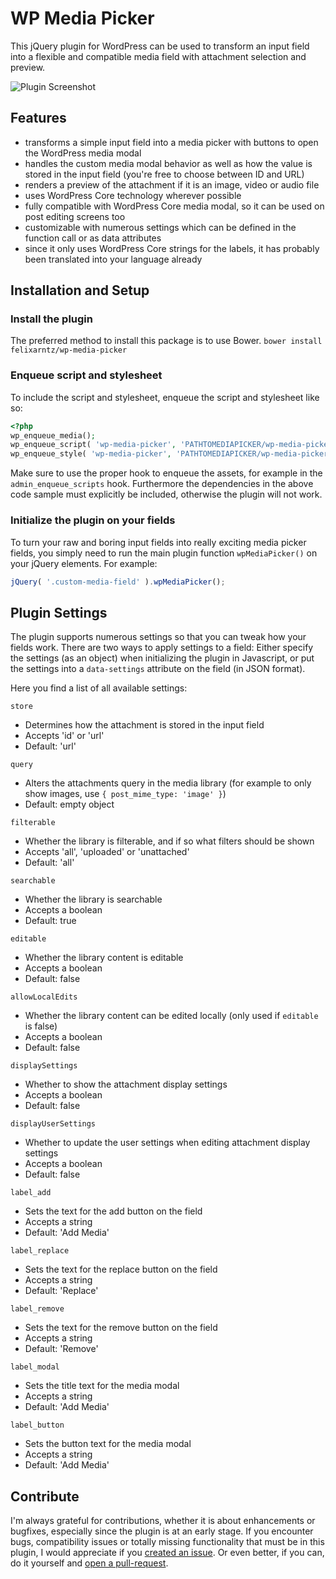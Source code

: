 # WP Media Picker

This jQuery plugin for WordPress can be used to transform an input field into a flexible and compatible media field with attachment selection and preview.

![Plugin Screenshot](https://raw.githubusercontent.com/felixarntz/wp-media-picker/master/screenshot.png)

## Features

* transforms a simple input field into a media picker with buttons to open the WordPress media modal
* handles the custom media modal behavior as well as how the value is stored in the input field (you're free to choose between ID and URL)
* renders a preview of the attachment if it is an image, video or audio file
* uses WordPress Core technology wherever possible
* fully compatible with WordPress Core media modal, so it can be used on post editing screens too
* customizable with numerous settings which can be defined in the function call or as data attributes
* since it only uses WordPress Core strings for the labels, it has probably been translated into your language already

## Installation and Setup

### Install the plugin

The preferred method to install this package is to use Bower.
`bower install felixarntz/wp-media-picker`

### Enqueue script and stylesheet

To include the script and stylesheet, enqueue the script and stylesheet like so:
```php
<?php
wp_enqueue_media();
wp_enqueue_script( 'wp-media-picker', 'PATHTOMEDIAPICKER/wp-media-picker.min.js', array( 'jQuery', 'media-editor' ), '0.1.0', true );
wp_enqueue_style( 'wp-media-picker', 'PATHTOMEDIAPICKER/wp-media-picker.min.css', array(), '0.1.0' );

```

Make sure to use the proper hook to enqueue the assets, for example in the `admin_enqueue_scripts` hook. Furthermore the dependencies in the above code sample must explicitly be included, otherwise the plugin will not work.

### Initialize the plugin on your fields

To turn your raw and boring input fields into really exciting media picker fields, you simply need to run the main plugin function `wpMediaPicker()` on your jQuery elements. For example:

```js
jQuery( '.custom-media-field' ).wpMediaPicker();
```

## Plugin Settings

The plugin supports numerous settings so that you can tweak how your fields work. There are two ways to apply settings to a field: Either specify the settings (as an object) when initializing the plugin in Javascript, or put the settings into a `data-settings` attribute on the field (in JSON format).

Here you find a list of all available settings:

`store`
* Determines how the attachment is stored in the input field
* Accepts 'id' or 'url'
* Default: 'url'

`query`
* Alters the attachments query in the media library (for example to only show images, use `{ post_mime_type: 'image' }`)
* Default: empty object

`filterable`
* Whether the library is filterable, and if so what filters should be shown
* Accepts 'all', 'uploaded' or 'unattached'
* Default: 'all'

`searchable`
* Whether the library is searchable
* Accepts a boolean
* Default: true

`editable`
* Whether the library content is editable
* Accepts a boolean
* Default: false

`allowLocalEdits`
* Whether the library content can be edited locally (only used if `editable` is false)
* Accepts a boolean
* Default: false

`displaySettings`
* Whether to show the attachment display settings
* Accepts a boolean
* Default: false

`displayUserSettings`
* Whether to update the user settings when editing attachment display settings
* Accepts a boolean
* Default: false

`label_add`
* Sets the text for the add button on the field
* Accepts a string
* Default: 'Add Media'

`label_replace`
* Sets the text for the replace button on the field
* Accepts a string
* Default: 'Replace'

`label_remove`
* Sets the text for the remove button on the field
* Accepts a string
* Default: 'Remove'

`label_modal`
* Sets the title text for the media modal
* Accepts a string
* Default: 'Add Media'

`label_button`
* Sets the button text for the media modal
* Accepts a string
* Default: 'Add Media'

## Contribute

I'm always grateful for contributions, whether it is about enhancements or bugfixes, especially since the plugin is at an early stage. If you encounter bugs, compatibility issues or totally missing functionality that must be in this plugin, I would appreciate if you [created an issue](https://github.com/felixarntz/wp-media-picker/issues). Or even better, if you can, do it yourself and [open a pull-request](https://github.com/felixarntz/wp-media-picker/pulls).

